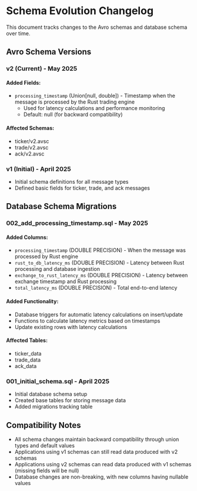 # Schema Evolution Changelog

This document tracks changes to the Avro schemas and database schema over time.

## Avro Schema Versions

### v2 (Current) - May 2025

#### Added Fields:
- `processing_timestamp` (Union[null, double]) - Timestamp when the message is processed by the Rust trading engine
  - Used for latency calculations and performance monitoring
  - Default: null (for backward compatibility)

#### Affected Schemas:
- ticker/v2.avsc
- trade/v2.avsc
- ack/v2.avsc

### v1 (Initial) - April 2025

- Initial schema definitions for all message types
- Defined basic fields for ticker, trade, and ack messages

## Database Schema Migrations

### 002_add_processing_timestamp.sql - May 2025

#### Added Columns:
- `processing_timestamp` (DOUBLE PRECISION) - When the message was processed by Rust engine
- `rust_to_db_latency_ms` (DOUBLE PRECISION) - Latency between Rust processing and database ingestion
- `exchange_to_rust_latency_ms` (DOUBLE PRECISION) - Latency between exchange timestamp and Rust processing
- `total_latency_ms` (DOUBLE PRECISION) - Total end-to-end latency

#### Added Functionality:
- Database triggers for automatic latency calculations on insert/update
- Functions to calculate latency metrics based on timestamps
- Update existing rows with latency calculations

#### Affected Tables:
- ticker_data
- trade_data
- ack_data

### 001_initial_schema.sql - April 2025

- Initial database schema setup
- Created base tables for storing message data
- Added migrations tracking table

## Compatibility Notes

- All schema changes maintain backward compatibility through union types and default values
- Applications using v1 schemas can still read data produced with v2 schemas
- Applications using v2 schemas can read data produced with v1 schemas (missing fields will be null)
- Database changes are non-breaking, with new columns having nullable values
